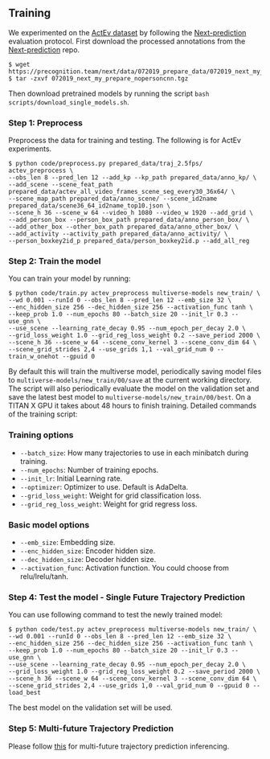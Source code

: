 ## Training
We experimented on the [ActEv dataset](https://actev.nist.gov) by following the [Next-prediction](https://github.com/google/next-prediction) evaluation protocol.
First download the processed annotations from the [Next-prediction](https://github.com/google/next-prediction) repo.
```
$ wget https://precognition.team/next/data/072019_prepare_data/072019_next_my_prepare_nopersoncnn.tgz
$ tar -zxvf 072019_next_my_prepare_nopersoncnn.tgz
```

Then download pretrained models by running the script
`bash scripts/download_single_models.sh`.

### Step 1: Preprocess
Preprocess the data for training and testing.
The following is for ActEv experiments.

```
$ python code/preprocess.py prepared_data/traj_2.5fps/ actev_preprocess \
--obs_len 8 --pred_len 12 --add_kp --kp_path prepared_data/anno_kp/ \
--add_scene --scene_feat_path prepared_data/actev_all_video_frames_scene_seg_every30_36x64/ \
--scene_map_path prepared_data/anno_scene/ --scene_id2name prepared_data/scene36_64_id2name_top10.json \
--scene_h 36 --scene_w 64 --video_h 1080 --video_w 1920 --add_grid \
--add_person_box --person_box_path prepared_data/anno_person_box/ \
--add_other_box --other_box_path prepared_data/anno_other_box/ \
--add_activity --activity_path prepared_data/anno_activity/ \
--person_boxkey2id_p prepared_data/person_boxkey2id.p --add_all_reg
```

### Step 2: Train the model
You can train your model by running:

```
$ python code/train.py actev_preprocess multiverse-models new_train/ \
--wd 0.001 --runId 0 --obs_len 8 --pred_len 12 --emb_size 32 \
--enc_hidden_size 256 --dec_hidden_size 256 --activation_func tanh \
--keep_prob 1.0 --num_epochs 80 --batch_size 20 --init_lr 0.3 --use_gnn \
--use_scene --learning_rate_decay 0.95 --num_epoch_per_decay 2.0 \
--grid_loss_weight 1.0 --grid_reg_loss_weight 0.2 --save_period 2000 \
--scene_h 36 --scene_w 64 --scene_conv_kernel 3 --scene_conv_dim 64 \
--scene_grid_strides 2,4 --use_grids 1,1 --val_grid_num 0 --train_w_onehot --gpuid 0
```

By default this will train the multiverse model, periodically saving model
files to `multiverse-models/new_train/00/save` at the current working
directory.
The script will also periodically evaluate the model on the
validation set and save the latest best model to
`multiverse-models/new_train/00/best`.
On a TITAN X GPU it takes about 48 hours to finish training.
Detailed commands of the training script:

### Training options

- `--batch_size`: How many trajectories to use in each minibatch during training.
- `--num_epochs`: Number of training epochs.
- `--init_lr`: Initial Learning rate.
- `--optimizer`: Optimizer to use. Default is AdaDelta.
- `--grid_loss_weight`: Weight for grid classification loss.
- `--grid_reg_loss_weight`: Weight for grid regress loss.

###  Basic model options

- `--emb_size`: Embedding size.
- `--enc_hidden_size`: Encoder hidden size.
- `--dec_hidden_size`: Decoder hidden size.
- `--activation_func`: Activation function.
You could choose from relu/lrelu/tanh.

### Step 4: Test the model - Single Future Trajectory Prediction
You can use following command to test the newly trained model:

```
$ python code/test.py actev_preprocess multiverse-models new_train/ \
--wd 0.001 --runId 0 --obs_len 8 --pred_len 12 --emb_size 32 \
--enc_hidden_size 256 --dec_hidden_size 256 --activation_func tanh \
--keep_prob 1.0 --num_epochs 80 --batch_size 20 --init_lr 0.3 --use_gnn \
--use_scene --learning_rate_decay 0.95 --num_epoch_per_decay 2.0 \
--grid_loss_weight 1.0 --grid_reg_loss_weight 0.2 --save_period 2000 \
--scene_h 36 --scene_w 64 --scene_conv_kernel 3 --scene_conv_dim 64 \
--scene_grid_strides 2,4 --use_grids 1,0 --val_grid_num 0 --gpuid 0 --load_best
```
The best model on the validation set will be used.

### Step 5: Multi-future Trajectory Prediction
Please follow [this](TESTING.md#multi-future-trajectory-prediction) for multi-future trajectory prediction inferencing.

